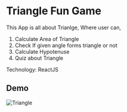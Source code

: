 # Triangle Fun Game

This App is all about Trianlge, Where user can,
 1. Calculate Area of Triangle
 2. Check If given angle forms triangle or not
 3. Calculate Hypotenuse
 4. Quiz about Triangle

Technology: ReactJS

## Demo
![Triangle](https://user-images.githubusercontent.com/70641781/183283013-dc642e93-ed86-4e1d-93a7-be0fabfdb8b4.gif)
